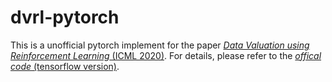 # dvrl-pytorch
This is a unofficial pytorch implement for the paper [_Data Valuation using Reinforcement Learning_ (ICML 2020)](http://proceedings.mlr.press/v119/yoon20a/yoon20a.pdf).
For details, please refer to the [_offical code_ (tensorflow version)](https://github.com/google-research/google-research/tree/master/dvrl).
